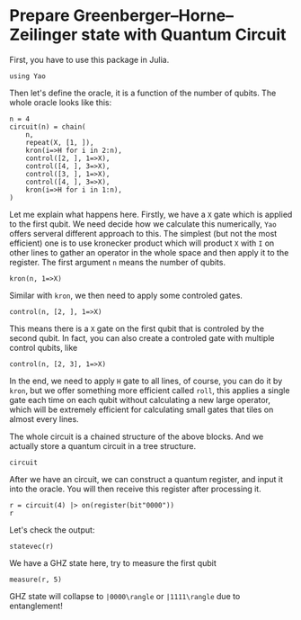 # Prepare Greenberger–Horne–Zeilinger state with Quantum Circuit

First, you have to use this package in Julia.

```@example GHZ
using Yao
```

Then let's define the oracle, it is a function of the number of qubits.
The whole oracle looks like this:

```@example GHZ
n = 4
circuit(n) = chain(
    n,
    repeat(X, [1, ]),
    kron(i=>H for i in 2:n),
    control([2, ], 1=>X),
    control([4, ], 3=>X),
    control([3, ], 1=>X),
    control([4, ], 3=>X),
    kron(i=>H for i in 1:n),
)
```

Let me explain what happens here. Firstly, we have a `X` gate which is applied to the first
qubit. We need decide how we calculate this numerically, `Yao` offers serveral different approach
to this. The simplest (but not the most efficient) one is to use kronecker product which will
product `X` with `I` on other lines to gather an operator in the whole space and then apply it
to the register. The first argument `n` means the number of qubits.


```@example GHZ
kron(n, 1=>X)
```

Similar with `kron`, we then need to apply some controled gates.

```@example GHZ
control(n, [2, ], 1=>X)
```

This means there is a `X` gate on the first qubit that is controled by the second qubit. In fact,
you can also create a controled gate with multiple control qubits, like

```@example GHZ
control(n, [2, 3], 1=>X)
```

In the end, we need to apply `H` gate to all lines, of course, you can do it by `kron`,
but we offer something more efficient called `roll`, this applies a single gate each time
on each qubit without calculating a new large operator, which will be extremely efficient
for calculating small gates that tiles on almost every lines.

The whole circuit is a chained structure of the above blocks. And we actually store a quantum
circuit in a tree structure.

```@example GHZ
circuit
```

After we have an circuit, we can construct a quantum register, and
input it into the oracle. You will then receive this register after
processing it.

```@example GHZ
r = circuit(4) |> on(register(bit"0000"))
r
```

Let's check the output:

```@example GHZ
statevec(r)
```

We have a GHZ state here, try to measure the first qubit

```@example GHZ
measure(r, 5)
```

GHZ state will collapse to ``|0000\rangle`` or ``|1111\rangle`` due to entanglement!
